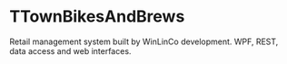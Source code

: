# TTownBikesAndBrews
Retail management system built by WinLinCo development.  WPF, REST, data access and web interfaces.
